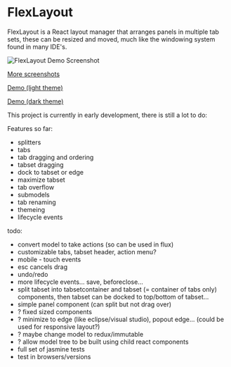 # FlexLayout

FlexLayout is a React layout manager that arranges panels in multiple tab sets, these can be
resized and moved, much like the windowing system found in many IDE's.

![FlexLayout Demo Screenshot](/../screenshots/github_images/v0.01/tab_overflow_menu.png?raw=true "FlexLayout Demo Screenshot")

[More screenshots](https://rawgit.com/caplin/FlexLayout/screenshots/github_images/v0.01/images.html)

[Demo (light theme)](https://rawgit.com/caplin/FlexLayout/demos/demos/v0.01/index.html)

[Demo (dark theme)](https://rawgit.com/caplin/FlexLayout/demos/demos/v0.01/index_dark.html)

This project is currently in early development, there is still a lot to do:

Features so far:
*	splitters
*	tabs
*	tab dragging and ordering
*	tabset dragging
*	dock to tabset or edge
*	maximize tabset
*	tab overflow
*	submodels
*	tab renaming
*	themeing
*	lifecycle events


todo:
*	convert model to take actions (so can be used in flux)
* customizable tabs, tabset header, action menu?
*	mobile - touch events
* esc cancels drag
* undo/redo
*	more lifecycle events... save, beforeclose...
* split tabset into tabsetcontainer and tabset (= container of tabs only) components, then tabset can be docked to top/bottom of tabset...
*	simple panel component (can split but not drag over)
*	? fixed sized components
*	? minimize to edge (like eclipse/visual studio), popout edge... (could be used for responsive layout?)
*	? maybe change model to redux/immutable
*	? allow model tree to be built using child react components
*	full set of jasmine tests
*	test in browsers/versions
